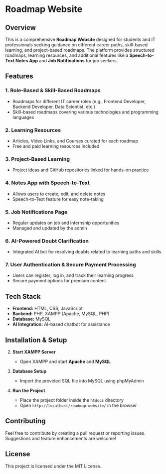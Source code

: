 # Roadmap Website

## Overview
This is a comprehensive **Roadmap Website** designed for students and IT professionals seeking guidance on different career paths, skill-based learning, and project-based roadmaps. The platform provides structured roadmaps, learning resources, and additional features like a **Speech-to-Text Notes App** and **Job Notifications** for job seekers.

## Features
### 1. **Role-Based & Skill-Based Roadmaps**
   - Roadmaps for different IT career roles (e.g., Frontend Developer, Backend Developer, Data Scientist, etc.)
   - Skill-based roadmaps covering various technologies and programming languages

### 2. **Learning Resources**
   - Articles, Video Links, and Courses curated for each roadmap
   - Free and paid learning resources included

### 3. **Project-Based Learning**
   - Project ideas and GitHub repositories linked for hands-on practice

### 4. **Notes App with Speech-to-Text**
   - Allows users to create, edit, and delete notes
   - Speech-to-Text feature for easy note-taking

### 5. **Job Notifications Page**
   - Regular updates on job and internship opportunities
   - Managed and updated by the admin

### 6. **AI-Powered Doubt Clarification**
   - Integrated AI bot for resolving doubts related to learning paths and skills

### 7. **User Authentication & Secure Payment Processing**
   - Users can register, log in, and track their learning progress
   - Secure payment options for premium content

## Tech Stack
- **Frontend:** HTML, CSS, JavaScript
- **Backend:** PHP, XAMPP (Apache, MySQL, PHP)
- **Database:** MySQL
- **AI Integration:** AI-based chatbot for assistance

## Installation & Setup
2. **Start XAMPP Server**
   - Open XAMPP and start **Apache** and **MySQL**
   
3. **Database Setup**
   - Import the provided SQL file into MySQL using phpMyAdmin

4. **Run the Project**
   - Place the project folder inside the `htdocs` directory
   - Open `http://localhost/roadmap-website/` in the browser

## Contributing
Feel free to contribute by creating a pull request or reporting issues. Suggestions and feature enhancements are welcome!

## License
This project is licensed under the MIT License..

